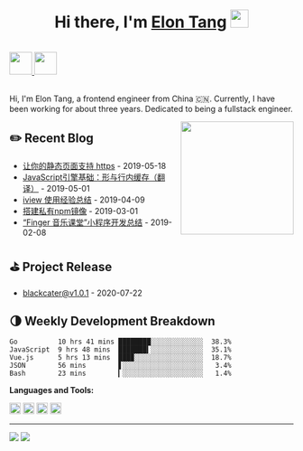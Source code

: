 <h1 align="center">Hi there, I'm <a href="https://www.blackcater.win/" target="_blank">Elon Tang</a> <img
src="https://github.com/blackcater/blackcater/raw/master/images/Hi.gif" height="32" /></h1>

<br />

<a href="https://www.blackcater.win/" alt="blackcater's blog" target="_blank">
  <img src="https://github.com/blackcater/blackcater/raw/master/images/social-blog.svg" height="40" />
</a>
<a href="mailto:blackcater2015@gmail.com">
  <img src="https://github.com/blackcater/blackcater/raw/master/images/social-gmail.svg" height="40" />
</a>

<br />
<br />

Hi, I'm Elon Tang, a frontend engineer from China 🇨🇳. Currently, I have been working for about three years. Dedicated to being a fullstack engineer.

<a href="#"><img align="right" src="https://github.com/blackcater/blackcater/raw/master/images/banner.gif" width="200 " height="200" /></a>

<!-- blog_plugin_start -->

## ✏️ Recent Blog

- <a href='http://www.blackcater.win/2019/05-18/let-your-static-page-support-https' target='_blank'>让你的静态页面支持 https</a> - 2019-05-18
- <a href='http://www.blackcater.win/2019/01-01/javascript-engine-shapes-ics' target='_blank'>JavaScript引擎基础：形与行内缓存（翻译）</a> - 2019-05-01
- <a href='http://www.blackcater.win/2019/04-09/iview-usage-experience' target='_blank'>iview 使用经验总结</a> - 2019-04-09
- <a href='http://www.blackcater.win/2019/03-01/deploy-your-own-npm-registry' target='_blank'>搭建私有npm镜像</a> - 2019-03-01
- <a href='http://www.blackcater.win/2019/02-08/mini-program-usage-experience-for-finger' target='_blank'>“Finger 音乐课堂”小程序开发总结</a> - 2019-02-08

<!-- blog_plugin_end -->

<!-- github_plugin_start -->

## ⛳️ Project Release

- <a href='https://github.com/blackcater/blackcater/releases/tag/v1.0.1' target='_blank'>blackcater@v1.0.1</a> - 2020-07-22

<!-- github_plugin_end -->

<!-- wakatime_plugin_start -->

## 🌗 Weekly Development Breakdown

```text
Go          10 hrs 41 mins ████████░░░░░░░░░░░░░  38.3%
JavaScript  9 hrs 48 mins  ███████▍░░░░░░░░░░░░░  35.1%
Vue.js      5 hrs 13 mins  ███▉░░░░░░░░░░░░░░░░░  18.7%
JSON        56 mins        ▋░░░░░░░░░░░░░░░░░░░░   3.4%
Bash        23 mins        ▎░░░░░░░░░░░░░░░░░░░░   1.4%
```

<!-- wakatime_plugin_end -->

**Languages and Tools:**

<a href="#" alt="javascript"><code><img height="20" src="https://github.com/blackcater/blackcater/raw/master/images/logo-javascript.svg"></code></a>
<a href="#" alt="typescript"><code><img height="20" src="https://github.com/blackcater/blackcater/raw/master/images/logo-typescript.svg"></code></a>
<a href="#" alt="nodejs"><code><img height="20" src="https://github.com/blackcater/blackcater/raw/master/images/logo-nodejs.svg"></code></a>
<a href="#" alt="deno"><code><img height="20" src="https://github.com/blackcater/blackcater/raw/master/images/logo-deno.svg"></code></a>

<!-- badge_plugin_start -->

---

<a href="https://github.com/blackcater" alt="https://github.com/blackcater"><img src="https://img.shields.io/static/v1?style=for-the-badge&label=CREATED%20BY&message=blackcater&color=000000"></a>
<a href="https://github.com/blackcater/blackcater/blob/master/LICENSE" alt="https://github.com/blackcater/blackcater/blob/master/LICENSE"><img src="https://img.shields.io/static/v1?style=for-the-badge&label=LICENSE&message=Mulan%20PSL&color=000000"></a>

<!-- badge_plugin_end -->
